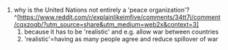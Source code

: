 1. why is the United Nations not entirely a 'peace organization'?^[https://www.reddit.com/r/explainlikeimfive/comments/34tt7j/comment/cqxzoqb/?utm_source=share&utm_medium=web2x&context=3]
	1. because it has to be 'realistic' and e.g. allow war between countries
	2. 'realistic'=having as many people agree and reduce spillover of war